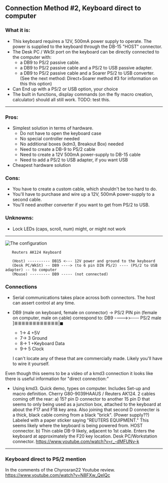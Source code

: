## Connection Method #2, Keyboard direct to computer

### What it is:

* This keyboard requires a 12V, 500mA power supply to operate. The power is
supplied to the keyboard through the DB-15 "HOST" connector.
* The Desk PC / WkSt port on the keyboard can be directly connected to the
computer with:
    - a DB9 to PS/2 passive cable. 
    - a DB9 to PS/2 passive cable and a PS/2 to USB passive adapter.
    - a DB9 to PS/2 passive cable and a Soarer PS/2 to USB converter.
    (See the next method: Direct+Soarer method #3 for information on this this option) 
* Can End up with a PS/2 or USB option, your choice
* The built in functions, display commands (on the fly macro creation,
calculator) should all still work. TODO: test this.

---
### Pros:

* Simplest solution in terms of hardware. 
    - Do not have to open the keyboard case
    - No special controller needed
    - No additional boxes (kdm3, Breakout Box) needed
    - Need to create a DB-9 to PS/2 cable
    - Need to create a 12V 500mA power-supply to DB-15 cable
    - Need to add a PS/2 to USB adapter, if you want USB
* Cheapest hardware solution

### Cons:

* You have to create a custom cable, which shouldn't be too hard to do.
* You'll have to purchase and wire up a 12V, 500mA power-supply to a second cable.
* You'll need another converter if you want to get from PS/2 to USB. 

### Unknowns:

* Lock LEDs (caps, scroll, num) might, or might not work

---

![The configuration](../master/images/Cherry%20G80-9009%20Functional%20Diagram.png "Direct connect diagram")
```
   Reuters AK124 Keyboard
   
   (Host) ---------- DB15 <--- 12V power and ground to the keyboard
   (Desk PC/WkSt) -- DB9 ----> (to 6 pin DIN PS/2) ---- (PS/2 to USB adapter) -- to computer
   (Mouse) --------- DB9 ----- (not connected)
```
### Connections

* Serial communications takes place across both connectors. The host can assert control at any time. 
* DB9 (male on keyboard, female on connector) -> PS/2 PIN pin (female on computer, male on cable) correspond to:
    DB9 ---->>---- PS/2 male
    ]≣≣≣≣≣≣≣≣≣≣≣≣|◼
    * 1-> 4     +5V
    * 7-> 3     Ground
    * 8-> 1     +Keyboard Data
    * 9-> 5     Clock
    
    I can't locate any of these that are commercially made. Likely you'll have to wire it yourself.

Even though this seems to be a video of a kmd3 connection it looks like
there is useful information for "direct connection:"

* Using kmd3. Quick demo, types on computer. Includes Set-up and macro definition. 
Cherry G80-9039HAAUS / Reuters AK124. 2 cables coming off the rear: 
    a) 15? pin D connector to another 15 pin D that seems to only being used as
    a junction box, attached to the keyboard at about the F17 and F18 key area.
    Also joining that second D connecter is a thick, black cable coming from a
    black "brick". (Power supply??) Labeled with a paper sticker saying "REUTERS
    EQUIPMENT." This seems likely where the keyboard is being powered from.
    HOST connector.
    b) Thin cable DB-9 likely, adjacent to 1st cable. Enters the keyboard at approximately
    the F20 key location. Desk PC/Workstation connector.
    https://www.youtube.com/watch?v=r_-dMFUNv-k

---
### Keyboard direct to PS/2 mention

In the comments of the Chyrosran22 Youtube review. https://www.youtube.com/watch?v=N8FXw_QelQc

